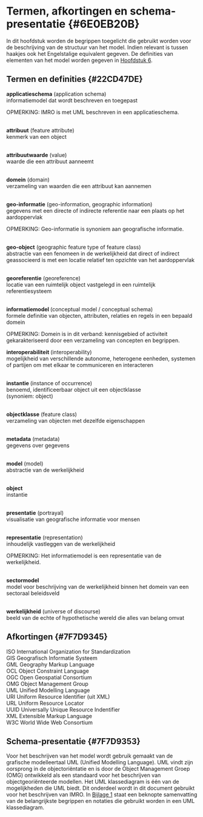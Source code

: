 # Termen, afkortingen en schema-presentatie {#6E0EB20B}

In dit hoofdstuk worden de begrippen toegelicht die gebruikt worden voor de beschrijving van de structuur van het model. Indien relevant is tussen haakjes ook het Engelstalige equivalent gegeven. De definities van elementen van het model worden gegeven in <a href='#06474D64'>Hoofdstuk 6</a>.<br/>
## Termen en definities {#22CD47DE}

<b>applicatieschema</b> (application schema)<br/>
informatiemodel dat wordt beschreven en toegepast

OPMERKING: IMRO is met UML beschreven in een applicatieschema.  
<br/>

<b>attribuut</b> (feature attribute)<br/>
kenmerk van een object  
<br/>

<b>attribuutwaarde</b> (value)<br/>
waarde die een attribuut aanneemt  
<br/>

<b>domein</b> (domain)<br/>
verzameling van waarden die een attribuut kan aannemen  
<br/>

<b>geo-informatie</b> (geo-information, geographic information)<br/>
gegevens met een directe of indirecte referentie naar een plaats op het aardoppervlak

OPMERKING: Geo-informatie is synoniem aan geografische informatie.  
<br/>

<b>geo-object</b> (geographic feature type of feature class)<br/>
abstractie van een fenomeen in de werkelijkheid dat direct of indirect geassocieerd is met een locatie relatief ten opzichte van het aardoppervlak  
<br/>

<b>georeferentie</b> (georeference)<br/>
locatie van een ruimtelijk object vastgelegd in een ruimtelijk referentiesysteem  
<br/>

<b>informatiemodel </b>(conceptual model / conceptual schema)<br/>
formele definitie van objecten, attributen, relaties en regels in een bepaald domein

OPMERKING: Domein is in dit verband: kennisgebied of activiteit gekarakteriseerd door een verzameling van concepten en begrippen. 
<br/>

<b>interoperabiliteit </b>(interoperability)<br/>
mogelijkheid van verschillende autonome, heterogene eenheden, systemen of partijen om met elkaar te communiceren en interacteren  
<br/>

<b>instantie </b>(instance of occurrence)<br/>
benoemd, identificeerbaar object uit een objectklasse<br/>
(synoniem: object)  
<br/>

<b>objectklasse</b> (feature class)<br/>
verzameling van objecten met dezelfde eigenschappen  
<br/>

<b>metadata</b> (metadata)<br/>
gegevens over gegevens  
<br/>

<b>model</b> (model)<br/>
abstractie van de werkelijkheid  
<br/>

<b>object</b><br/>
instantie  
<br/>

<b>presentatie</b> (portrayal)<br/>
visualisatie van geografische informatie voor mensen  
<br/>

<b>representatie</b> (representation)<br/>
inhoudelijk vastleggen van de werkelijkheid<br/>

OPMERKING: Het informatiemodel is een representatie van de werkelijkheid.  
<br/>

<b>sectormodel</b><br/>
model voor beschrijving van de werkelijkheid binnen het domein van een sectoraal beleidsveld  
<br/>

<b>werkelijkheid</b> (universe of discourse)<br/>
beeld van de echte of hypothetische wereld die alles van belang omvat

## Afkortingen {#7F7D9345}

ISO    International Organization for Standardization<br/>
GIS    Geografisch Informatie Systeem<br/>
GML    Geography Markup Language<br/>
OCL    Object Constraint Language<br/>
OGC    Open Geospatial Consortium<br/>
OMG    Object Management Group<br/>
UML    Unified Modelling Language<br/>
URI    Uniform Resource Identifier (uit XML)<br/>
URL    Uniform Resource Locator<br/>
UUID    Universally Unique Resource Indentifier<br/>
XML    Extensible Markup Language<br/>
W3C    World Wide Web Consortium

## Schema-presentatie {#7F7D9353}

Voor het beschrijven van het model wordt gebruik gemaakt van de grafische modelleertaal UML (Unified Modelling Language). UML vindt zijn oorsprong in de objectoriëntatie en is door de Object Management Groep (OMG) ontwikkeld als een standaard voor het beschrijven van objectgeoriënteerde modellen. Het UML klassediagram is één van de mogelijkheden die UML biedt. Dit onderdeel wordt in dit document gebruikt voor het beschrijven van IMRO. In <a href='#7F7DAF04'>Bijlage 1</a> staat een beknopte samenvatting van de belangrijkste begrippen en notaties die gebruikt worden in een UML klassediagram.

